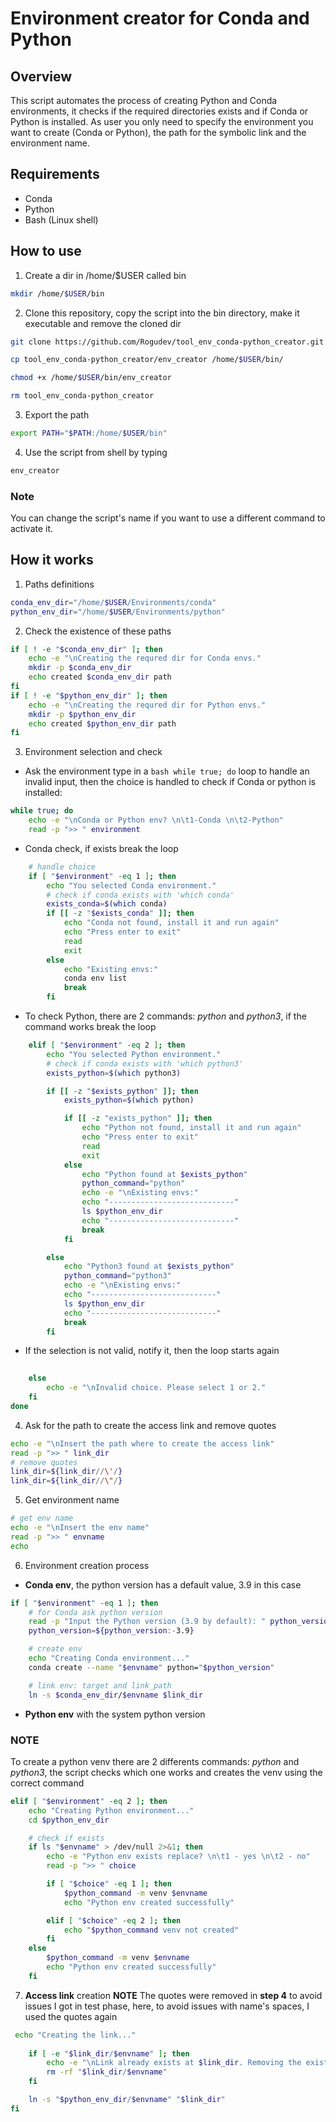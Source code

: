 # Environment creator for Conda and Python

## Overview
This script automates the process of creating Python and Conda environments, it checks if the required directories exists and if Conda or Python is installed.
As user you only need to specify the environment you want to create (Conda or Python), the path for the symbolic link and the environment name.

## Requirements
- Conda
- Python
- Bash (Linux shell)

## How to use
1. Create a dir in /home/$USER called bin
``` bash
mkdir /home/$USER/bin
```

2. Clone this repository, copy the script into the bin directory, make it executable and remove the cloned dir
``` bash
git clone https://github.com/Rogudev/tool_env_conda-python_creator.git

cp tool_env_conda-python_creator/env_creator /home/$USER/bin/

chmod +x /home/$USER/bin/env_creator

rm tool_env_conda-python_creator
```

3. Export the path 
``` bash
export PATH="$PATH:/home/$USER/bin"
```

4. Use the script from shell by typing 
```bash
env_creator
```

### Note
You can change the script's name if you want to use a different command to activate it.

## How it works
1. Paths definitions
```bash
conda_env_dir="/home/$USER/Environments/conda"
python_env_dir="/home/$USER/Environments/python"
```

2. Check the existence of these paths
```bash
if [ ! -e "$conda_env_dir" ]; then
    echo -e "\nCreating the requred dir for Conda envs."
    mkdir -p $conda_env_dir
    echo created $conda_env_dir path
fi
if [ ! -e "$python_env_dir" ]; then
    echo -e "\nCreating the requred dir for Python envs."
    mkdir -p $python_env_dir
    echo created $python_env_dir path
fi
```

3. Environment selection and check

- Ask the environment type in a ```bash while true; do``` loop to handle an invalid input, then the choice is handled to check if Conda or python is installed:
```bash
while true; do
    echo -e "\nConda or Python env? \n\t1-Conda \n\t2-Python"
    read -p ">> " environment
```
- Conda check, if exists break the loop
```bash
    # handle choice
    if [ "$environment" -eq 1 ]; then
        echo "You selected Conda environment."
        # check if conda exists with 'which conda'
        exists_conda=$(which conda)
        if [[ -z "$exists_conda" ]]; then
            echo "Conda not found, install it and run again"
            echo "Press enter to exit"
            read
            exit
        else 
            echo "Existing envs:"
            conda env list
            break 
        fi
```
- To check Python, there are 2 commands: _python_ and _python3_, if the command works break the loop
```bash
    elif [ "$environment" -eq 2 ]; then
        echo "You selected Python environment."
        # check if conda exists with 'which python3'
        exists_python=$(which python3)

        if [[ -z "$exists_python" ]]; then
            exists_python=$(which python)

            if [[ -z "exists_python" ]]; then
                echo "Python not found, install it and run again"
                echo "Press enter to exit"
                read
                exit
            else
                echo "Python found at $exists_python"
                python_command="python"
                echo -e "\nExisting envs:"
                echo "----------------------------"
                ls $python_env_dir
                echo "----------------------------"
                break 
            fi

        else 
            echo "Python3 found at $exists_python"
            python_command="python3"
            echo -e "\nExisting envs:"
            echo "----------------------------"
            ls $python_env_dir
            echo "----------------------------"
            break 
        fi
```
- If the selection is not valid, notify it, then the loop starts again
```bash
        
    else
        echo -e "\nInvalid choice. Please select 1 or 2."
    fi
done
```

4. Ask for the path to create the access link and remove quotes
```bash
echo -e "\nInsert the path where to create the access link"
read -p ">> " link_dir
# remove quotes
link_dir=${link_dir//\'/}
link_dir=${link_dir//\"/}
```
5. Get environment name
```bash
# get env name
echo -e "\nInsert the env name"
read -p ">> " envname
echo
```

6. Environment creation process

- **Conda env**, the python version has a default value, 3.9 in this case
```bash
if [ "$environment" -eq 1 ]; then
    # for Conda ask python version
    read -p "Input the Python version (3.9 by default): " python_version
    python_version=${python_version:-3.9}

    # create env
    echo "Creating Conda environment..."
    conda create --name "$envname" python="$python_version"

    # link env: target and link_path
    ln -s $conda_env_dir/$envname $link_dir
```

- **Python env** with the system python version
### **NOTE**
To create a python venv there are 2 differents commands: _python_ and _python3_, the script checks which one works and creates the venv using the correct command 
```bash
elif [ "$environment" -eq 2 ]; then
    echo "Creating Python environment..."
    cd $python_env_dir

    # check if exists
    if ls "$envname" > /dev/null 2>&1; then
        echo -e "Python env exists replace? \n\t1 - yes \n\t2 - no"
        read -p ">> " choice

        if [ "$choice" -eq 1 ]; then
            $python_command -m venv $envname
            echo "Python env created successfully"

        elif [ "$choice" -eq 2 ]; then
            echo "$python_command venv not created"
        fi
    else
        $python_command -m venv $envname
        echo "Python env created successfully"
    fi
```

7. **Access link** creation
**NOTE**
The quotes were removed in **step 4** to avoid issues I got in test phase, here, to avoid issues with name's spaces, I used the quotes again
```bash
 echo "Creating the link..."
    
    if [ -e "$link_dir/$envname" ]; then
        echo -e "\nLink already exists at $link_dir. Removing the existing link."
        rm -rf "$link_dir/$envname" 
    fi

    ln -s "$python_env_dir/$envname" "$link_dir"
fi
```